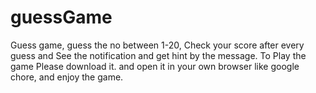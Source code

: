 # guessGame
Guess game, guess the no between 1-20, 
Check your score after every guess and
See the notification and get hint by the message.
To Play the game Please download it.
and open it in your own browser like google chore,
and enjoy the game.
